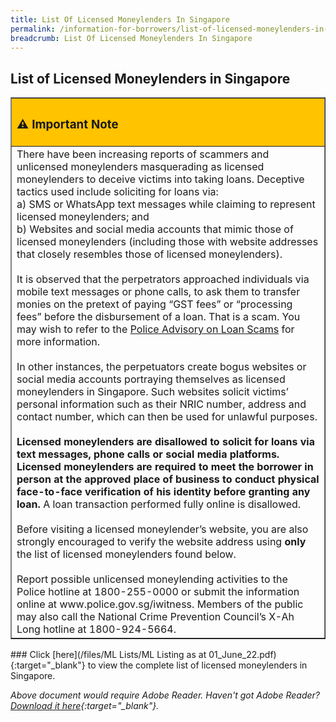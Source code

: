 ```yaml
---
title: List Of Licensed Moneylenders In Singapore
permalink: /information-for-borrowers/list-of-licensed-moneylenders-in-singapore/
breadcrumb: List Of Licensed Moneylenders In Singapore
---
```

List of Licensed Moneylenders in Singapore
---
<table style="width:100%" border="1">
  <tr>
    <th style="background-color:#FFC300" align="left"><h3>⚠ Important Note</h3></th>
  </tr>
  <tr>
    <td>
        There have been increasing reports of scammers and unlicensed moneylenders masquerading as licensed moneylenders to deceive victims into taking loans. Deceptive tactics used include soliciting for loans via:<br>
a) SMS or WhatsApp text messages while claiming to represent licensed moneylenders; and <br>
b) Websites and social media accounts that mimic those of licensed moneylenders (including those with website addresses that closely resembles those of licensed moneylenders).<br>
<br> 
It is observed that the perpetrators approached individuals via mobile text messages or phone calls, to ask them  to transfer monies on the pretext of paying  “GST fees” or “processing fees”  before the disbursement of a loan. That is a scam. You may wish to refer to the <a href="https://www.police.gov.sg/Media-Room/News/20200102_OTHERS_Loan_Scams"> Police Advisory on Loan Scams</a> for more information.<br>
<br> 
In other instances, the perpetuators create bogus websites or social media accounts portraying themselves as licensed moneylenders in Singapore. Such websites solicit victims’ personal information such as their NRIC number, address and contact number, which can then be used for unlawful purposes. <br>
<br> 
<b>Licensed moneylenders are disallowed to solicit for loans via text messages, phone calls or social media platforms. Licensed moneylenders are required to meet the borrower in person at the approved place of business to conduct physical face-to-face verification of his identity before granting any loan.</b>  A loan transaction performed fully online is disallowed.<br>
<br> 
Before visiting a licensed moneylender’s website, you are also strongly encouraged to verify the website address using <b>only</b> the list of licensed moneylenders found below. <br>
<br> 
Report possible unlicensed moneylending activities to the Police hotline at 1800-255-0000 or submit the information online at www.police.gov.sg/iwitness. Members of the public may also call the National Crime Prevention Council’s X-Ah Long hotline at 1800-924-5664.
</td>  
  </tr>
</table>
### Click [here](/files/ML Lists/ML Listing as at 01_June_22.pdf){:target="_blank"} to view the complete list of licensed moneylenders in Singapore.

  
*Above document would require Adobe Reader. Haven't got Adobe Reader? [Download it here](http://get.adobe.com/reader/otherversions/){:target="_blank"}.*